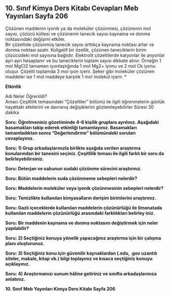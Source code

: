 ## 10. Sınıf Kimya Ders Kitabı Cevapları Meb Yayınları Sayfa 206

Çözünen maddenin iyonik ya da moleküler çözünmesi, çözünenin mol sayısı, çözücü kütlesi ve çözünenin tanecik sayısı kaynama ve donma noktasındaki değişimi etkiler.  
 Bir çözeltide çözünmüş tanecik sayısı arttıkça kaynama noktası artar ve donma noktası azalır. Koligatif bir özellik, çözünen taneciklerin birim çözücüdeki mol sayısına bağlıdır. Elektrolit çözeltilerde katyonlar ile anyonlar ayrı ayrı hesaplanır ve bu taneciklerin toplam sayısı dikkate alınır. Örneğin 1 mol MgCI2 tamamen iyonlaştığında 1 mol Mg2+ iyonu ve 2 mol Ck iyonu oluşur. Çözelti toplamda 3 mol iyon içerir. Şeker gibi moleküler çözünen maddeler ise 1 mol maddeye karşılık 1 mo! molekül içerir. \*

**Etkinlik**

Adı Neler Öğrenildi?  
 Amacı Çeşitlilik temasındaki “Çözeltiler” bölümü ile ilgili öğrenmelerin günlük hayattaki etkilerini ve davranış değişiklerini gözlemleyebilirler Süresi 30 dakika

**Soru: Öğretmeniniz gözetiminde 4-6 kişilik gruplara ayrılınız. Aşağıdaki basamakları takip ederek etkinliği tamamlayınız. Basamakları tamamladıktan sonra “Değerlendirme” bölümündeki soruları cevaplayınız.**

**Soru: 1) Grup arkadaşlarınızla birlikte aşağıda verilen araştırma konularından bir tanesini seçiniz. Çeşitlilik teması ile ilgili farklı bir soru da belirleyebilirsiniz.**

**Soru: Deterjan ve sabunun sudaki çözünme sürecini araştırınız.**

**Soru: Bütün maddelerin suda çözünmeme sebepleri nelerdir?**

**Soru: Maddelerin moleküler veya iyonik çözünmesinin sebepleri nelerdir?**

**Soru: Temizlikte kullanılan kimyasalların derişim birimlerini araştırınız.**

**Soru: Gazlı içeceklerde kullanılan maddelerin çözünürlüğü ile limonatada kullanılan maddelerin çözünürlüğü arasındaki farklılıkları belirley iniz.**

**Soru: Bir maddenin kaynama ve donma noktasını değiştirmek için neler yapılabilir?**

**Soru: 2) Seçtiğiniz konuya yönelik yapacağınız araştırma için bir çalışma planı oluşturunuz.**

**Soru: 3) Seçtiğiniz konu için güvenilir kaynaklardan (.edu, .gov uzantılı siteler, makale, kitap vb.) bilgi toplayınız ve kısaca seçtiğiniz konuyu açıklayınız.**

**Soru: 4) Araştırmanızı sunum hâline getiriniz ve sınıfta arkadaşlarınıza anlatınız.**

**10. Sınıf Meb Yayınları Kimya Ders Kitabı Sayfa 206**